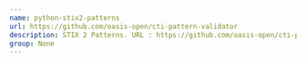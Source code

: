 ```yaml
---
name: python-stix2-patterns
url: https://github.com/oasis-open/cti-pattern-validator
description: STIX 2 Patterns. URL : https://github.com/oasis-open/cti-pattern-validator Groups : None
group: None
---
```

